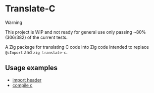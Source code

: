 # Translate-C

> [!WARNING]
> This project is WIP and not ready for general use only passing ~80% (306/382) of the current tests.

A Zig package for translating C code into Zig code intended to replace `@cImport` and `zig translate-c`.

## Usage examples

- [import header](examples/import_header/build.zig)
- [compile c](examples/compile_c/build.zig)

